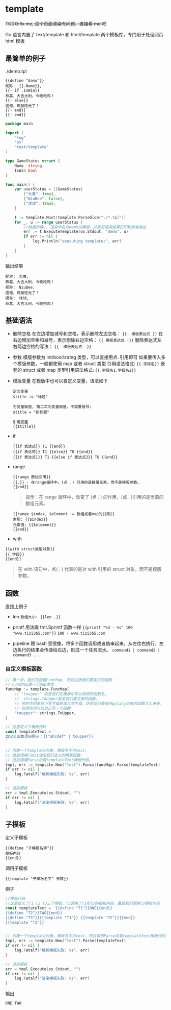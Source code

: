# template

~~TODO:fix me, 这个页面渲染有问题，直接看 md 吧~~

Go 语言内置了 text/template 和 html/template 两个模板库，专门用于处理网页 html 模板

## 最简单的例子

./demo.tpl

```text
{{define "demo"}}
昵称： {{.Name}},
{{- if .IsWin}}
恭喜，大吉大利，今晚吃鸡！
{{- else}}
遗憾，鸡被吃光了！
{{- end}}
{{- end}}
```

```go
package main

import (
	"log"
	"os"
	"text/template"
)

type GameStatus struct {
	Name  string
	IsWin bool
}

func main() {
	var userStatus = []GameStatus{
		{"大春", true},
		{"NiuBee", false},
		{"球球", true},
	}

	t := template.Must(template.ParseGlob("./*.tpl"))
	for _, u := range userStatus {
		//根据参数u, 渲染命名为demo的模板，并且将渲染结果打印到标准输出
		err := t.ExecuteTemplate(os.Stdout, "demo", u)
		if err != nil {
			log.Println("executing template:", err)
		}
	}
}
```

输出结果

```text
昵称： 大春,
恭喜，大吉大利，今晚吃鸡！
昵称： NiuBee,
遗憾，鸡被吃光了！
昵称： 球球,
恭喜，大吉大利，今晚吃鸡！
```

## 基础语法

- 删除空格
  在左边增加减号和空格，表示删除左边空格： `{{- 模板表达式 }}`
  在右边增加空格和减号，表示删除右边空格： `{{ 模板表达式 -}}`
  删除表达式左右两边空格的写法： `{{- 模板表达式 -}}`

- 参数
  模版参数为 int/bool/string 类型，可以直接用点`.`引用即可
  如果要传入多个模版参数，一般都使用 map 或者 struct 类型
  引用语法格式: `{{.字段名}}`
  嵌套的 struct 或者 map 类型引用语法格式: `{{.字段名1.字段名2}}`

- 模版变量
  在模版中也可以自定义变量，语法如下

  ```
  定义变量
  $title := "标题"

  为变量赋值, 第二次为变量赋值，不需要冒号:
  $title = "新标题"

  引用变量
  {{$title}}
  ```

- if

  ```text
  {{if 表达式}} T1 {{end}}
  {{if 表达式}} T1 {{else}} T0 {{end}}
  {{if 表达式1}} T1 {{else if 表达式2}} T0 {{end}}
  ```

- range

  ```text
  {{range 数组引用}}
  {{.}} - 在range循环中，(点 .) 引用的是数组元素，而不是模版参数。
  {{end}}
  ```

  > 提示：在 range 循环中，改变了 (点 . ) 的作用，(点 . )引用的是当前的数组元素。

  ```text
  {{range $index, $element := 数组或者map的引用}}
  索引: {{$index}}
  元素值: {{$element}}
  {{end}}
  ```

- with

```text
{{with struct类型对象}}
{{.字段}}
{{end}}
```

> 在 with 语句中，点( . ) 代表的是对 with 引用的 struct 对象，而不是模版参数。

## 函数

直接上例子

- len
  `数组大小: {{len .}}`

- printf
  用法跟 fmt.Sprintf 函数一样
  `{{printf "%d - %s" 100 "www.tizi365.com"}}`
  `100 - www.tizi365.com`

- pipeline
  跟 bash 里很像，将多个函数调用或者值串起来，从左往右执行，左边执行的结果会传递给右边，形成一个任务流水。
  `command1 | command2 | command3 ... `

### 自定义模板函数

```go
// 第一步，我们先创建FuncMap, 然后注册我们要定义的函数
// FuncMap是一个map类型
funcMap := template.FuncMap{
    // "toupper" 就是我们在模板中可以调用的函数名,
    //  strings.ToUpper就是我们要注册的函数，
    // 他的作用是将小写字母转成大写字母，这里我们直接将golang自带的函数注入进去。
    // 当然你也可以自己写一个函数
    "toupper": strings.ToUpper,
}

// 这里定义个模板代码
const templateText = `
自定义函数调用例子：{{"abcdef" | toupper}}
`

// 创建一个template对象，模板名字为test,
// 然后调用Funcs注册我们定义的模板函数，
// 然后调用Parse加载templateText模板代码。
tmpl, err := template.New("test").Funcs(funcMap).Parse(templateText)
if err != nil {
    log.Fatalf("解析模板失败: %s", err)
}

// 渲染模板
err = tmpl.Execute(os.Stdout, "")
if err != nil {
    log.Fatalf("渲染模板失败: %s", err)
}
```

## 子模板

定义子模板

```text
{{define "子模板名字"}}
模板内容
{{end}}
```

调用子模板

```text
{{template "子模板名字" 参数}}
```

例子

```go
//模板代码
//这里定义了T1 T2 T3三个模板，T3调用了T1和T2的模板内容，最后我们调用T3模板内容
const templateText = `{{define "T1"}}ONE{{end}}
{{define "T2"}}TWO{{end}}
{{define "T3"}}{{template "T1"}} {{template "T2"}}{{end}}
{{template "T3"}}`


// 创建一个template对象，模板名字为test，然后调用Parse加载templateText模板代码。
tmpl, err := template.New("test").Parse(templateText)
if err != nil {
    log.Fatalf("解析模板失败: %s", err)
}

// 渲染模板
err = tmpl.Execute(os.Stdout, "")
if err != nil {
	log.Fatalf("渲染模板失败: %s", err)
}
```

输出

```text
ONE TWO
```
